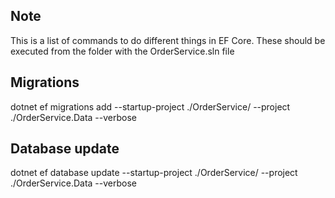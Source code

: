 ﻿
## Note 
This is a list of commands to do different things in EF Core.
These should be executed from the folder with the OrderService.sln file

## Migrations
dotnet ef migrations add <Migration Name> --startup-project ./OrderService/ --project ./OrderService.Data --verbose

## Database update
dotnet ef database update --startup-project ./OrderService/ --project ./OrderService.Data --verbose
